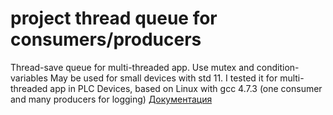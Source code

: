 # project thread queue for consumers/producers
Thread-save queue for multi-threaded app.
Use mutex and condition-variables 
May be used for small devices with std 11.
I tested it for multi-threaded app in PLC Devices, based on Linux with gcc 4.7.3 
(one consumer and many producers for logging)
[Документация](https://betty1373.github.io/thread_queue/)
